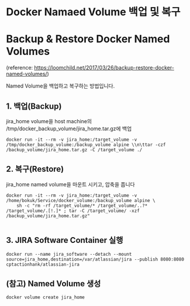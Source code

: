 # Docker Namaed Volume 백업 및 복구 
# Backup & Restore Docker Named Volumes
(reference: https://loomchild.net/2017/03/26/backup-restore-docker-named-volumes/)

Named Volume을 백업하고 복구하는 방법입니다.

## 1. 백업(Backup)
jira_home volume을 host machine의 /tmp/docker_backup_volume/jira_home.tar.gz에 백업

```
docker run -it --rm -v jira_home:/target_volume -v /tmp/docker_backup_volume:/backup_volume alpine \\n\ttar -czf /backup_volume/jira_home.tar.gz -C /target_volume ./
```

## 2. 복구(Restore)
jira_home named volume을 마운트 시키고, 압축을 풉니다
```
docker run -it --rm -v jira_home:/target_volume -v /home/bokuk/Service/docker_volume:/backup_volume alpine \
    sh -c "rm -rf /target_volume/* /target_volume/..?* /target_volume/.[!.]* ; tar -C /target_volume/ -xzf /backup_volume/jira_home.tar.gz"
 
```

## 3. JIRA Software Container 실행
```
docker run --name jira_software --detach --mount source=jira_home,destination=/var/atlassian/jira --publish 8080:8080 cptactionhank/atlassian-jira
```

## (참고) Named Volume 생성 
```
docker volume create jira_home
```
